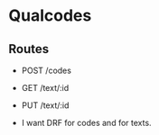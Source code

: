 # Qualcodes

## Routes

- POST /codes
- GET /text/:id
- PUT /text/:id

- I want DRF for codes and for texts.
